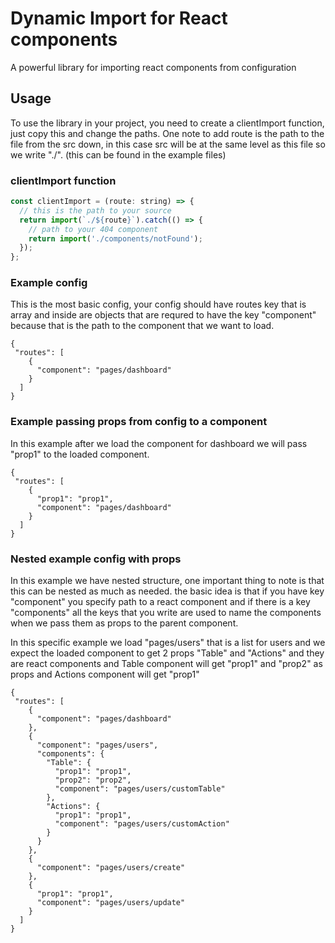 # Dynamic Import for React components

A powerful library for importing react components from configuration

## Usage

To use the library in your project, you need to create a clientImport function, just copy this and change the paths. One note to add route is the path to the file from the src down, in this case src will be at the same level as this file so we write "./". (this can be found in the example files)


### clientImport function
```javascript
const clientImport = (route: string) => {
  // this is the path to your source
  return import(`./${route}`).catch(() => {
    // path to your 404 component
    return import('./components/notFound');
  });
};
```

### Example config

This is the most basic config, your config should have routes key that is array and inside are objects that are requred to have the key "component" because that is the path to the component that we want to load.
```
{
 "routes": [
    {
      "component": "pages/dashboard"
    }
  ]
}
```

### Example passing props from config to a component
In this example after we load the component for dashboard we will pass "prop1" to the loaded component.
```
{
 "routes": [
    {
      "prop1": "prop1",
      "component": "pages/dashboard"
    }
  ]
}
```


### Nested example config with props
In this example we have nested structure, one important thing to note is that this can be nested as much as needed. the basic idea is that if you have key "component" you specify path to a react component and if there is a key "components" all the keys that you write are used to name the components when we pass them as props to the parent component.

In this specific example we load "pages/users" that is a list for users and we expect the loaded component to get 2 props "Table" and "Actions" and they are react components and Table component will get "prop1" and "prop2" as props and Actions component will get "prop1"

```
{
 "routes": [
    {
      "component": "pages/dashboard"
    },
    {
      "component": "pages/users",
      "components": {
        "Table": {
          "prop1": "prop1",
          "prop2": "prop2",
          "component": "pages/users/customTable"
        },
        "Actions": {
          "prop1": "prop1",
          "component": "pages/users/customAction"
        }
      }
    },
    {
      "component": "pages/users/create"
    },
    {
      "prop1": "prop1",
      "component": "pages/users/update"
    }
  ]
}
```
